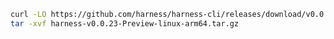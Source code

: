 ```bash
curl -LO https://github.com/harness/harness-cli/releases/download/v0.0.24-Preview/harness-v0.0.24-Preview-linux-arm64.tar.gz
tar -xvf harness-v0.0.23-Preview-linux-arm64.tar.gz
```

<!---
Non Scarf cURL
curl -LO https://github.com/harness/harness-cli/releases/download/v0.0.24-Preview/harness-v0.0.24-Preview-linux-arm64.tar.gz
-->

<!---
Scarf cURL
curl -LO harness.gateway.scarf.sh/v0.0.24-Preview/harness-v0.0.24-Preview-linux-arm64.tar.gz
-->

